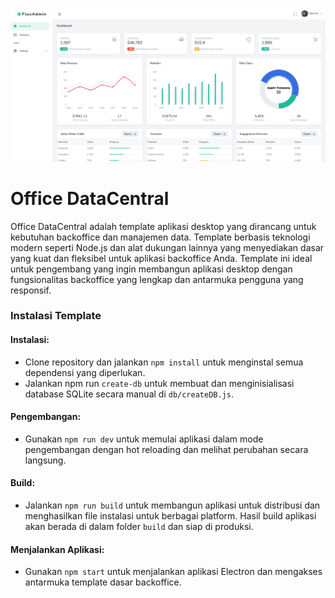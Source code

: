 <img src="./assets/ss.png">

# Office DataCentral

Office DataCentral adalah template aplikasi desktop yang dirancang untuk kebutuhan backoffice dan manajemen data. Template berbasis teknologi modern seperti Node.js dan alat dukungan lainnya yang menyediakan dasar yang kuat dan fleksibel untuk aplikasi backoffice Anda. Template ini ideal untuk pengembang yang ingin membangun aplikasi desktop dengan fungsionalitas backoffice yang lengkap dan antarmuka pengguna yang responsif.

### Instalasi Template

#### Instalasi:
- Clone repository dan jalankan `npm install` untuk menginstal semua dependensi yang diperlukan.
- Jalankan npm run `create-db` untuk membuat dan menginisialisasi database SQLite secara manual di `db/createDB.js`.

#### Pengembangan:
- Gunakan `npm run dev` untuk memulai aplikasi dalam mode pengembangan dengan hot reloading dan melihat perubahan secara langsung.

#### Build:
- Jalankan `npm run build` untuk membangun aplikasi untuk distribusi dan menghasilkan file instalasi untuk berbagai platform. Hasil build aplikasi akan berada di dalam folder `build` dan siap di produksi.

#### Menjalankan Aplikasi:
- Gunakan `npm start` untuk menjalankan aplikasi Electron dan mengakses antarmuka template dasar backoffice.
